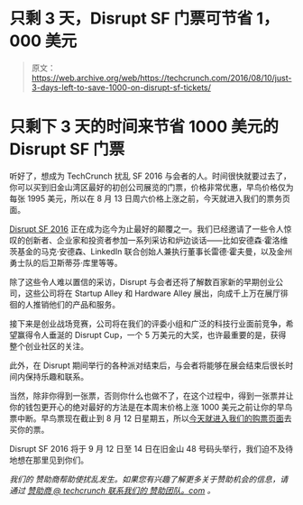 # 只剩 3 天，Disrupt SF 门票可节省 1，000 美元 

> 原文：<https://web.archive.org/web/https://techcrunch.com/2016/08/10/just-3-days-left-to-save-1000-on-disrupt-sf-tickets/>

# 只剩下 3 天的时间来节省 1000 美元的 Disrupt SF 门票

听好了，想成为 TechCrunch 扰乱 SF 2016 与会者的人。时间很快就要过去了，你可以买到旧金山湾区最好的初创公司展览的门票，价格非常优惠，早鸟价格仅为每张 1995 美元，所以在 8 月 13 日周六价格上涨之前，今天就进入我们的票务页面。

[Disrupt SF 2016](https://web.archive.org/web/20221006163550/https://beta.techcrunch.com/event-info/disrupt-sf-2016/) 正在成为迄今为止最好的颠覆之一。我们已经邀请了一些令人惊叹的创新者、企业家和投资者参加一系列采访和炉边谈话——比如安德森·霍洛维茨基金的马克·安德森、LinkedIn 联合创始人兼执行董事长雷德·霍夫曼，以及金州勇士队的后卫斯蒂芬·库里等等。

除了这些令人难以置信的采访，Disrupt 与会者还将了解数百家新的早期创业公司，这些公司将在 Startup Alley 和 Hardware Alley 展出，向成千上万在展厅徘徊的人推销他们的产品和服务。

接下来是创业战场竞赛，公司将在我们的评委小组和广泛的科技行业面前竞争，希望赢得令人垂涎的 Disrupt Cup，一个 5 万美元的大奖，也许最重要的是，获得整个创业社区的关注。

此外，在 Disrupt 期间举行的各种派对结束后，与会者将能够在展会结束后很长时间内保持乐趣和联系。

当然，除非你得到一张票，否则你什么也做不了，在这个过程中，得到一张票并让你的钱包更开心的绝对最好的方法是在本周末价格上涨 1000 美元之前让你的早鸟票中断。早鸟票现在截止到 8 月 12 日星期五，所以[今天就进入我们的购票页面](https://web.archive.org/web/20221006163550/https://beta.techcrunch.com/event-info/disrupt-sf-2016/#tickets)去买你的票。

Disrupt SF 2016 将于 9 月 12 日至 14 日在旧金山 48 号码头举行，我们迫不及待地想在那里见到你们。

*我们的 赞助商帮助使扰乱发生。如果您有兴趣了解更多关于赞助机会的信息，请通过 [赞助商 @ techcrunch 联系我们的 赞助团队。com](https://web.archive.org/web/20221006163550/mailto:sponsors@beta.techcrunch.com) 。*